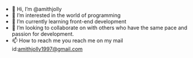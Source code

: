 - 👋 Hi, I’m @amithjolly
- 👀 I’m interested in the world of programming
- 🌱 I’m currently learning front-end development
- 💞️ I’m looking to collaborate on with others who have the same pace and passion for development.
- 📫 How to reach me you reach me on my mail id:amithjolly1997@gmail.com

<!---
amithjolly/amithjolly is a ✨ special ✨ repository because its `README.md` (this file) appears on your GitHub profile.
You can click the Preview link to take a look at your changes.
--->
